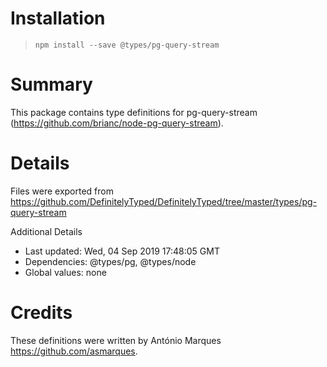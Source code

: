 # Installation
> `npm install --save @types/pg-query-stream`

# Summary
This package contains type definitions for pg-query-stream (https://github.com/brianc/node-pg-query-stream).

# Details
Files were exported from https://github.com/DefinitelyTyped/DefinitelyTyped/tree/master/types/pg-query-stream

Additional Details
 * Last updated: Wed, 04 Sep 2019 17:48:05 GMT
 * Dependencies: @types/pg, @types/node
 * Global values: none

# Credits
These definitions were written by António Marques <https://github.com/asmarques>.
